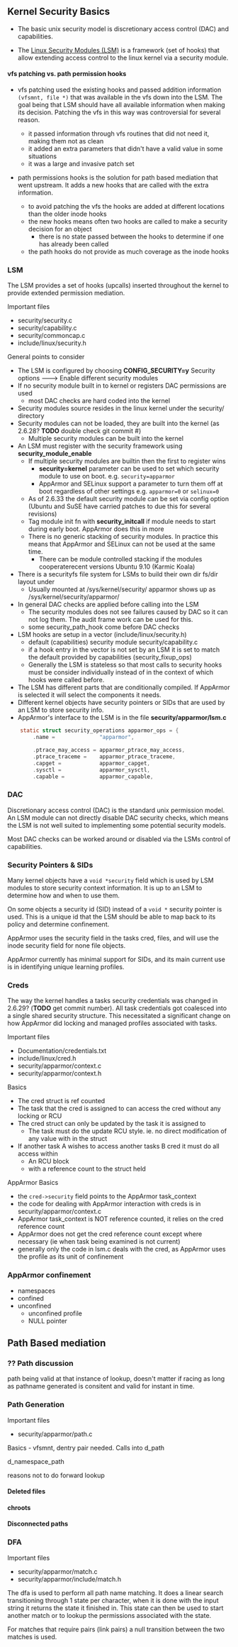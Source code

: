 Kernel Security Basics
----------------------

-   The basic unix security model is discretionary access control (DAC) and capabilities.

-   The [Linux Security Modules (LSM)](http://en.wikipedia.org/wiki/Linux_Security_Modules) is a
    framework (set of hooks) that allow extending access control to
    the linux kernel via a security module.

#### vfs patching vs. path permission hooks

-   vfs patching used the existing hooks and passed addition
    information `(vfsmnt, file *)` that was available in the vfs down
    into the LSM. The goal being that LSM should have all available
    information when making its decision. Patching the vfs in this
    way was controversial for several reason.
    -   it passed information through vfs routines that did not need it, making them not as clean
    -   it added an extra parameters that didn't have a valid value in some situations
    -   it was a large and invasive patch set

-   path permissions hooks is the solution for path based mediation
    that went upstream. It adds a new hooks that are called with the
    extra information.
    -   to avoid patching the vfs the hooks are added at different locations than the older inode hooks
    -   the new hooks means often two hooks are called to make a security decision for an object
        -   there is no state passed between the hooks to determine if one has already been called
    -   the path hooks do not provide as much coverage as the inode hooks

### LSM

The LSM provides a set of hooks (upcalls) inserted throughout the
kernel to provide extended permission mediation.

Important files

-   security/security.c
-   security/capability.c
-   security/commoncap.c
-   include/linux/security.h

General points to consider

-   The LSM is configured by choosing **CONFIG\_SECURITY=y**
    Security options ---\> Enable different security modules
-   If no security module built in to kernel or registers DAC permissions are used
    -   most DAC checks are hard coded into the kernel
-   Security modules source resides in the linux kernel under the security/ directory
-   Security modules can not be loaded, they are built into the kernel (as 2.6.28? **TODO** double check git commit \#)
    -   Multiple security modules can be built into the kernel
-   An LSM must register with the security framework using **security\_module\_enable**
    -   If multiple security modules are builtin then the first to register wins
        -   **security=kernel** parameter can be used to set which security module to use on boot.
            e.g. `security=apparmor`
        -   AppArmor and SELinux support a parameter to turn them off at boot regardless of other settings
            e.g. `apparmor=0` or `selinux=0`
    -   As of 2.6.33 the default security module can be set via config option (Ubuntu and SuSE have carried patches to due this for several revisions)
    -   Tag module init fn with **security\_initcall** if module needs to start during early boot.
        AppArmor does this in more
    -   There is no generic stacking of security modules. In practice this means that AppArmor and SELinux can not be used at the same time.
        -   There can be module controlled stacking if the modules cooperaterecent versions Ubuntu 9.10 (Karmic Koala)
-   There is a securityfs file system for LSMs to build their own dir fs/dir layout under
    -   Usually mounted at /sys/kernel/security/
        apparmor shows up as /sys/kernel/security/apparmor/
-   In general DAC checks are applied before calling into the LSM
    -   The security modules does not see failures caused by DAC so it can not log them. The audit frame work can be used for this.
    -   some security\_path\_hook come before DAC checks
-   LSM hooks are setup in a vector (include/linux/security.h)
    -   default (capabilities) security module security/capability.c
    -   if a hook entry in the vector is not set by an LSM it is set to match the default provided by capabilities (security\_fixup\_ops)
    -   Generally the LSM is stateless so that most calls to security hooks must be consider individually instead of in the context of which hooks were called before.
-   The LSM has different parts that are conditionally compiled. If AppArmor is selected it will select the components it needs.
-   Different kernel objects have security pointers or SIDs that are used by an LSM to store security info.
-   AppArmor's interface to the LSM is in the file **security/apparmor/lsm.c**


```C
    static struct security_operations apparmor_ops = {
        .name =              "apparmor",

        .ptrace_may_access = apparmor_ptrace_may_access,
        .ptrace_traceme =    apparmor_ptrace_traceme,
        .capget =            apparmor_capget,
        .sysctl =            apparmor_sysctl,
        .capable =           apparmor_capable,
```

### DAC

Discretionary access control (DAC) is the standard unix permission
model. An LSM module can not directly disable DAC security checks,
which means the LSM is not well suited to implementing some potential
security models.

Most DAC checks can be worked around or disabled via the LSMs control
of capabilities.

### Security Pointers & SIDs

Many kernel objects have a `void *security` field which is used
by LSM modules to store security context information. It is up to an
LSM to determine how and when to use them.

On some objects a security id (SID) instead of a `void *` security
pointer is used. This is a unique id that the LSM should be able to
map back to its policy and determine confinement.

AppArmor uses the security field in the tasks cred, files, and will
use the inode security field for none file objects.

AppArmor currently has minimal support for SIDs, and its main current
use is in identifying unique learning profiles.

### Creds

The way the kernel handles a tasks security credentials was changed
in 2.6.29? (**TODO** get commit number). All task credentials got
coalesced into a single shared security structure. This necessitated
a significant change on how AppArmor did locking and managed profiles
associated with tasks.

Important files

-   Documentation/credentials.txt
-   include/linux/cred.h
-   security/apparmor/context.c
-   security/apparmor/context.h

Basics

-   The cred struct is ref counted
-   The task that the cred is assigned to can access the cred without any locking or RCU
-   The cred struct can only be updated by the task it is assigned to
    -   The task must do the update RCU style. ie. no direct modification of any value with in the struct
-   If another task A wishes to access another tasks B cred it must do all access within
    -   An RCU block
    -   with a reference count to the struct held

AppArmor Basics

-   the `cred->security` field points to the AppArmor task\_context
-   the code for dealing with AppArmor interaction with creds is in security/apparmor/context.c
-   AppArmor task\_context is NOT reference counted, it relies on the cred reference count
-   AppArmor does not get the cred reference count except where necessary (ie when task being examined is not current)
-   generally only the code in lsm.c deals with the cred, as AppArmor uses the profile as its unit of confinement

### AppArmor confinement

-   namespaces
-   confined
-   unconfined
    -   unconfined profile
    -   NULL pointer

Path Based mediation
--------------------

### ?? Path discussion

path being valid at that instance of lookup, doesn't matter if racing
as long as pathname generated is consitent and valid for instant
in time.

### Path Generation

Important files

-   security/apparmor/path.c

Basics - vfsmnt, dentry pair needed. Calls into d\_path

d\_namespace\_path

reasons not to do forward lookup

#### Deleted files

#### chroots

#### Disconnected paths

### DFA

Important files

-   security/apparmor/match.c
-   security/apparmor/include/match.h

The dfa is used to perform all path name matching. It does a linear
search transitioning through 1 state per character, when it is done
with the input string it returns the state it finished in. This state
can then be used to start another match or to lookup the permissions
associated with the state.

For matches that require pairs (link pairs) a null transition between
the two matches is used.

